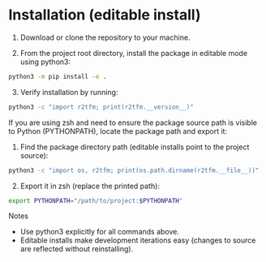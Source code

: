 # Installation (editable install)

1. Download or clone the repository to your machine.

2. From the project root directory, install the package in editable mode using python3:

```bash
python3 -m pip install -e .
```

3. Verify installation by running:

```bash
python3 -c "import r2tfm; print(r2tfm.__version__)"
```

If you are using zsh and need to ensure the package source path is visible to Python (PYTHONPATH), locate the package path and export it:

1. Find the package directory path (editable installs point to the project source):

```bash
python3 -c "import os, r2tfm; print(os.path.dirname(r2tfm.__file__))"
```

2. Export it in zsh (replace the printed path):

```bash
export PYTHONPATH="/path/to/project:$PYTHONPATH"
```

Notes

- Use python3 explicitly for all commands above.
- Editable installs make development iterations easy (changes to source are reflected without reinstalling).

